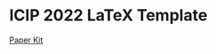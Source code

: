 # ICIP 2022 LaTeX Template

[Paper Kit](https://cmsworkshops.com/ICIP2022/papers/paper_kit.php#Templates)